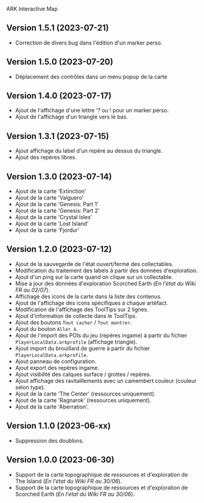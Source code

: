 ARK Interactive Map

## Version 1.5.1 (2023-07-21)
- Correction de divers bug dans l'édition d'un marker perso.

## Version 1.5.0 (2023-07-20)
- Déplacement des contrôles dans un menu popup de la carte

## Version 1.4.0 (2023-07-17)
- Ajout de l'affichage d'une lettre '? ou ! pour un marker perso.
- Ajout de l'affichage d'un triangle vers le bas.

## Version 1.3.1 (2023-07-15)
- Ajout affichage du label d'un repère au dessus du triangle.
- Ajout des repères libres.

## Version 1.3.0 (2023-07-14)
- Ajout de la carte 'Extinction'
- Ajout de la carte 'Valguero'
- Ajout de la carte 'Genesis: Part 1'
- Ajout de la carte 'Genesis: Part 2'
- Ajout de la carte 'Crystal Isles'
- Ajout de la carte 'Lost Island'
- Ajout de la carte 'Fjordur'

## Version 1.2.0 (2023-07-12)
- Ajout de la sauvegarde de l'état ouvert/fermé des collectables.
- Modification du traitement des labels à partir des données d'exploration.
- Ajout d'un ping sur la carte quand on clique sur un collectable.
- Mise à jour des données d'exploration Scorched Earth (*En l'état du Wiki FR au 02/07*).
- Affichage des icons de la carte dans la liste des contenus.
- Ajout de l'affichage des icons spécifiques à chaque artéfact.
- Modification de l'affichage des ToolTips sur 2 lignes.
- Ajout d'information de collecte dans le ToolTips.
- Ajout des boutons `Tout cacher` / `Tout montrer`.
- Ajout du bouton `Aller à`.
- Ajout de l'import des POIs du jeu (repères ingame) à partir du fichier `PlayerLocalData.arkprofile` (affichage triangle).
- Ajout import du brouillard de guerre à partir du fichier `PlayerLocalData.arkprofile`.
- Ajout panneau de configuration.
- Ajout export des repères ingame.
- Ajout visibilité des calques surface / grottes / repères.
- Ajout affichage des ravitaillements avec un camembert couleur (couleur selon type).
- Ajout de la carte 'The Center' (ressources uniquement).
- Ajout de la carte 'Ragnarok' (ressources uniquement).
- Ajout de la carte 'Aberration'.

## Version 1.1.0 (2023-06-xx)
- Suppression des doublons. 

## Version 1.0.0 (2023-06-30)
- Support de la carte topographique de ressources et d'exploration de The Island (*En l'état du Wiki FR au 30/06*).
- Support de la carte topographique de ressources et d'exploration de Scorched Earth (*En l'état du Wiki FR au 30/06*).
